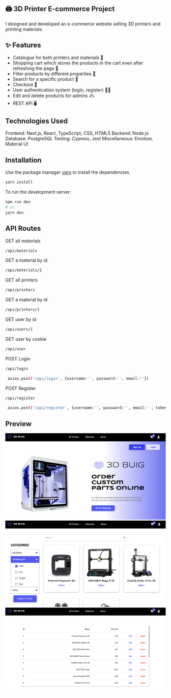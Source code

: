## 🖨️ 3D Printer E-commerce Project

I designed and developed an e-commerce website selling 3D printers and printing materials. 

## ✨ Features

- Catalogue for both printers and materials 📖 
- Shopping cart which stores the products in the cart even after refreshing the page 🛒
- Filter products by different properties 🤏
- Search for a specific product 🔎
- Checkout 🏁
- User authentication system (login, register) 🙎‍♂️
- Edit and delete products for admins ✍️
- REST API 🖥️ 

## Technologies Used

Frontend: Next.js, React, TypeScript, CSS, HTML5
Backend: Node.js
Database: PostgreSQL
Testing: Cypress, Jest
Miscellaneous: Emotion, Material UI

## Installation

Use the package manager [yarn](https://yarnpkg.com/) to install the dependencies.

```bash
yarn install
```

To run the development server:

```bash
npm run dev
# or
yarn dev
```

## API Routes

GET all materials
```bash
/api/materials
```

GET a material by id
```bash
/api/materials/1
```

GET all printers
```bash
/api/printers
```

GET a material by id
```bash
/api/printers/1
```

GET user by id
```bash
/api/users/1
```

GET user by cookie
```bash
/api/user
```


POST Login
```bash
/api/login
```
```bash
 axios.post('/api/login', {username:'', password:'', email:''})
```

POST Register
```bash
/api/register
```
```bash
 axios.post('/api/register', {username:'', password:'', email:'', token:''})
```

## Preview

<img src="/public/previews/preview1.png">
<img src="/public/previews/preview3.png">
<img src="/public/previews/preview2.png">

